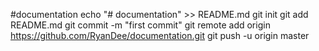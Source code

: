 #documentation
echo "# documentation" >> README.md
git init
git add README.md
git commit -m "first commit"
git remote add origin https://github.com/RyanDee/documentation.git
git push -u origin master
                